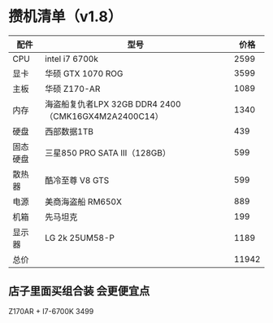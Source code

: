 # 攒机清单（v1.8）

|	配件		|	型号	|	价格		|
|-------------|--------|------------|
|	CPU		  |		intel i7 6700k			|		2599		|
|	显卡		|	 华硕 GTX 1070 ROG		|		 3599		|
|	主板		|	华硕 Z170-AR			|		1089		|
|	内存		|	海盗船复仇者LPX 32GB DDR4 2400（CMK16GX4M2A2400C14）	|	1340		|
|	硬盘		|	西部数据1TB 			|		439			|
|	固态硬盘	|	三星850 PRO SATA III（128GB）	|		599		|
|	散热器		|	酷冷至尊 V8 GTS					|		599		|
|	电源		|		美商海盗船 RM650X					|			889		|
|	机箱		|		先马坦克					|		199			|
|	显示器	|	LG 2k 25UM58-P	|		1189		|
|		总价		|				|		11942			|

## 店子里面买组合装 会更便宜点

Z170AR + I7-6700K 3499
